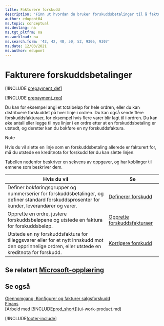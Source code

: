 ```yaml
---
title: Fakturere forskudd
description: 'Finn ut hvordan du bruker forskuddsbetalinger til å fakturere og kreve inn innskudd fra kunder, og remittere innskudd til leverandører i Business Central.'
author: edupont04
ms.topic: conceptual
ms.devlang: na
ms.tgt_pltfrm: na
ms.workload: na
ms.search.form: '42, 42, 48, 50, 52, 9305, 9307'
ms.date: 12/03/2021
ms.author: edupont
---
```

# <a name="invoicing-prepayments"></a><a name="invoicing-prepayments"></a>Fakturere forskuddsbetalinger

[!INCLUDE [prepayment_def](includes/prepayment_def.md)]

[!INCLUDE [prepayment_req](includes/prepayment_req.md)]

Du kan for eksempel angi et totalbeløp for hele ordren, eller du kan distribuere forskuddet på hver linje i ordren. Du kan også sende flere forskuddsfakturaer, for eksempel hvis flere varer blir lagt til i ordren. Du kan øke antall eller legge til nye linjer i en ordre etter at en forskuddsbetaling er utstedt, og deretter kan du bokføre en ny forskuddsfaktura.  

> [!NOTE]
> Hvis du vil slette en linje som en forskuddsbetaling allerede er fakturert for, må du utstede en kreditnota for forskudd før du kan slette linjen.

Tabellen nedenfor beskriver en sekvens av oppgaver, og har koblinger til emnene som beskriver dem.

|**Hvis du vil**|**Se**|  
|------------|-------------|  
|Definer bokføringsgrupper og nummerserier for forskuddsbetalinger, og definer standard forskuddsprosenter for kunder, leverandører og varer.|[Definerer forskudd](finance-set-up-prepayments.md)|
|Opprette en ordre, justere forskuddsbeløpene og utstede en faktura for forskuddsbeløp.|[Opprette forskuddsfakturaer](finance-how-to-create-prepayment-invoices.md)|  
|Utstede en ny forskuddsfaktura for tilleggsvarer eller for et nytt innskudd mot den opprinnelige ordren, eller utstede en kreditnota for forskudd.|[Korrigere forskudd](finance-how-to-correct-prepayments.md)|  

## <a name="see-related-microsoft-training"></a><a name="see-related-microsoft-training"></a>Se relatert [Microsoft-opplæring](/training/modules/prepayment-invoices-dynamics-365-business-central/index)

## <a name="see-also"></a><a name="see-also"></a>Se også

[Gjennomgang: Konfigurer og fakturer salgsforskudd](walkthrough-setting-up-and-invoicing-sales-prepayments.md)  
[Finans](finance.md)  
[Arbeid med [!INCLUDE[prod_short](includes/prod_short.md)]](ui-work-product.md)  


[!INCLUDE[footer-include](includes/footer-banner.md)]
